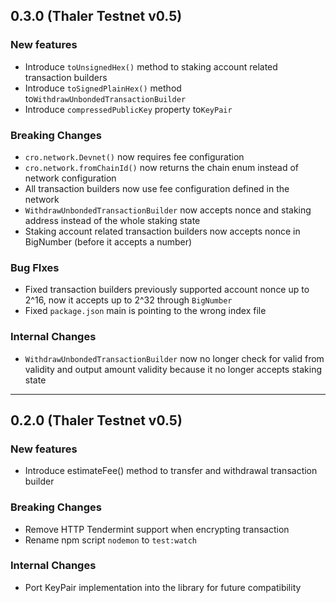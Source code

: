 ## 0.3.0 (Thaler Testnet v0.5)

### New features

- Introduce `toUnsignedHex()` method to staking account related transaction builders
- Introduce `toSignedPlainHex()` method to`WithdrawUnbondedTransactionBuilder`
- Introduce `compressedPublicKey` property to`KeyPair`

### Breaking Changes

- `cro.network.Devnet()` now requires fee configuration
- `cro.network.fromChainId()` now returns the chain enum instead of network configuration
- All transaction builders now use fee configuration defined in the network
- `WithdrawUnbondedTransactionBuilder` now accepts nonce and staking address instead of the whole staking state
- Staking account related transaction builders now accepts nonce in BigNumber (before it accepts a number)

### Bug FIxes

- Fixed transaction builders previously supported account nonce up to 2^16, now it accepts up to 2^32 through `BigNumber`
- Fixed `package.json` main is pointing to the wrong index file

### Internal Changes

- `WithdrawUnbondedTransactionBuilder` now no longer check for valid from validity and output amount validity because it no longer accepts staking state

-----

## 0.2.0 (Thaler Testnet v0.5)

### New features

- Introduce estimateFee() method to transfer and withdrawal transaction builder

### Breaking Changes

- Remove HTTP Tendermint support when encrypting transaction
- Rename npm script `nodemon` to `test:watch`

### Internal Changes

- Port KeyPair implementation into the library for future compatibility
